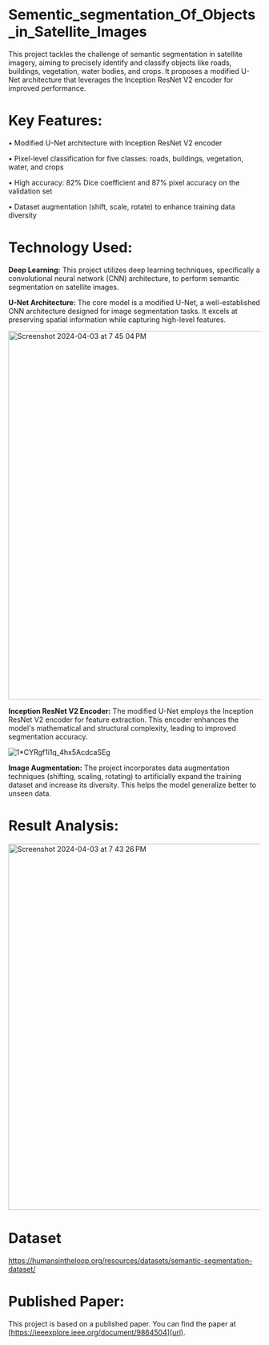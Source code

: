 # Sementic_segmentation_Of_Objects_in_Satellite_Images

This project tackles the challenge of semantic segmentation in satellite imagery, aiming to precisely identify and classify objects like roads, buildings, vegetation, water bodies, and crops. It proposes a modified U-Net architecture that leverages the Inception ResNet V2 encoder for improved performance.

# Key Features:

• Modified U-Net architecture with Inception ResNet V2 encoder

• Pixel-level classification for five classes: roads, buildings, vegetation, water, and crops

• High accuracy: 82% Dice coefficient and 87% pixel accuracy on the validation set

• Dataset augmentation (shift, scale, rotate) to enhance training data diversity

# Technology Used:

**Deep Learning:** This project utilizes deep learning techniques, specifically a convolutional neural network (CNN) architecture, to perform semantic segmentation on satellite images.

**U-Net Architecture:** The core model is a modified U-Net, a well-established CNN architecture designed for image segmentation tasks. It excels at preserving spatial information while capturing high-level features.

<img width="735" alt="Screenshot 2024-04-03 at 7 45 04 PM" src="https://github.com/komal1820/Sementic_segmentation_Of_Objects_in_Satellite_Images/assets/69956556/647c61e6-70d9-4f85-8e7c-74d6a8073c8d">


**Inception ResNet V2 Encoder:** The modified U-Net employs the Inception ResNet V2 encoder for feature extraction. This encoder enhances the model's mathematical and structural complexity, leading to improved segmentation accuracy.

![1*CYRgf1i1q_4hx5AcdcaSEg](https://github.com/komal1820/Sementic_segmentation_Of_Objects_in_Satellite_Images/assets/69956556/97b7fd39-7638-4de6-8691-4f5bd69426d6)


**Image Augmentation:** The project incorporates data augmentation techniques (shifting, scaling, rotating) to artificially expand the training dataset and increase its diversity. This helps the model generalize better to unseen data.

# Result Analysis:

<img width="730" alt="Screenshot 2024-04-03 at 7 43 26 PM" src="https://github.com/komal1820/Sementic_segmentation_Of_Objects_in_Satellite_Images/assets/69956556/43cfc31f-e6f5-4d70-9714-68ce4cfb31d6">

# Dataset

https://humansintheloop.org/resources/datasets/semantic-segmentation-dataset/

# Published Paper:

This project is based on a published paper. You can find the paper at [https://ieeexplore.ieee.org/document/9864504](url).

